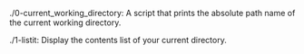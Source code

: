 ./0-current_working_directory: A script that prints the absolute path name of the current working directory.

./1-listit: Display the contents list of your current directory.
